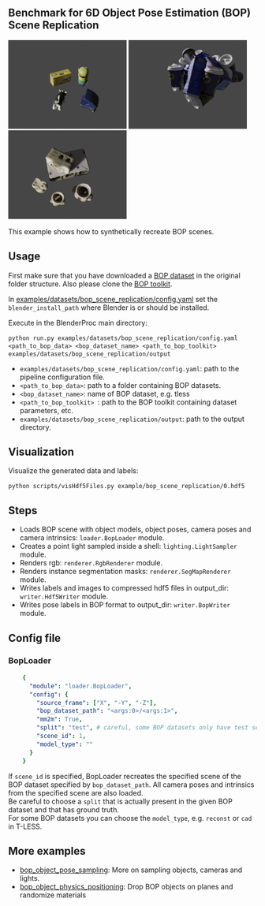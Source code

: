 ## Benchmark for 6D Object Pose Estimation (BOP) <br/> Scene Replication

<img src=hb.png width="240" height="180"> <img src=icbin.png width="240" height="180"> <img src=tless.png width="240" height="180">

This example shows how to synthetically recreate BOP scenes.

## Usage

First make sure that you have downloaded a [BOP dataset](https://bop.felk.cvut.cz/datasets/) in the original folder structure. Also please clone the [BOP toolkit](https://github.com/thodan/bop_toolkit).

In [examples/datasets/bop_scene_replication/config.yaml](config.yaml) set the `blender_install_path` where Blender is or should be installed.

Execute in the BlenderProc main directory: 

```
python run.py examples/datasets/bop_scene_replication/config.yaml <path_to_bop_data> <bop_dataset_name> <path_to_bop_toolkit> examples/datasets/bop_scene_replication/output
```
* `examples/datasets/bop_scene_replication/config.yaml`: path to the pipeline configuration file.
* `<path_to_bop_data>`: path to a folder containing BOP datasets.
* `<bop_dataset_name>`: name of BOP dataset, e.g. tless
* `<path_to_bop_toolkit> `: path to the BOP toolkit containing dataset parameters, etc.
* `examples/datasets/bop_scene_replication/output`: path to the output directory.

## Visualization

Visualize the generated data and labels:

```
python scripts/visHdf5Files.py example/bop_scene_replication/0.hdf5
```

## Steps

* Loads BOP scene with object models, object poses, camera poses and camera intrinsics: `loader.BopLoader` module.
* Creates a point light sampled inside a shell: `lighting.LightSampler` module.
* Renders rgb: `renderer.RgbRenderer` module.
* Renders instance segmentation masks: `renderer.SegMapRenderer` module.
* Writes labels and images to compressed hdf5 files in output_dir: `writer.Hdf5Writer` module.
* Writes pose labels in BOP format to output_dir: `writer.BopWriter` module.

## Config file

### BopLoader

```yaml
    {
      "module": "loader.BopLoader",
      "config": {
        "source_frame": ["X", "-Y", "-Z"],
        "bop_dataset_path": "<args:0>/<args:1>",
        "mm2m": True,
        "split": "test", # careful, some BOP datasets only have test sets
        "scene_id": 1,
        "model_type": ""
      }
    }
```

If `scene_id` is specified, BopLoader recreates the specified scene of the BOP dataset specified by `bop_dataset_path`. All camera poses and intrinsics from the specified scene are also loaded.  
Be careful to choose a `split` that is actually present in the given BOP dataset and that has ground truth.  
For some BOP datasets you can choose the `model_type`, e.g. `reconst` or `cad` in T-LESS. 

## More examples

* [bop_object_pose_sampling](../bop_object_pose_sampling/README.md): More on sampling objects, cameras and lights.
* [bop_object_physics_positioning](../bop_object_physics_positioning/README.md): Drop BOP objects on planes and randomize materials
